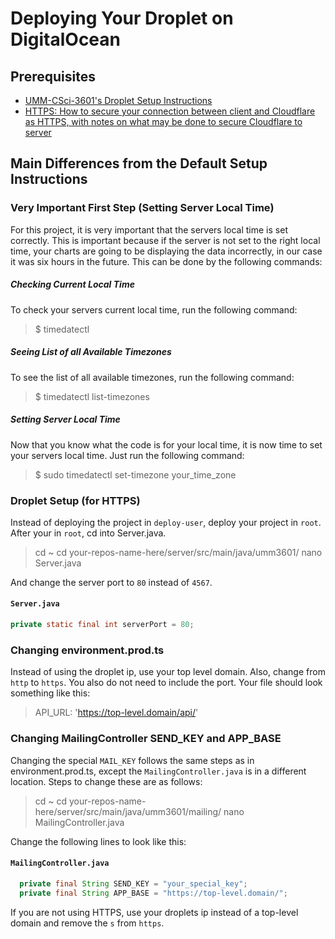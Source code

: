 # Deploying Your Droplet on DigitalOcean
## Prerequisites

* [UMM-CSci-3601's Droplet Setup Instructions](https://github.com/UMM-CSci-3601/droplet-setup-and-build)
* [HTTPS: How to secure your connection between client and Cloudflare as HTTPS, with notes on what may be done to secure Cloudflare to server](https://github.com/UMM-CSci-3601-S19/iteration-4-endgame/blob/master/Documentation/HTTPS.md)

## Main Differences from the Default Setup Instructions

### Very Important First Step (Setting Server Local Time)
For this project, it is very important that the servers local time is set correctly. This is important because
if the server is not set to the right local time, your charts are going to be displaying the data incorrectly,
in our case it was six hours in the future. This can be done by the following commands:

##### Checking Current Local Time
To check your servers current local time, run the following command:
>$ timedatectl

##### Seeing List of all Available Timezones
To see the list of all available timezones, run the following command:
>$ timedatectl list-timezones

##### Setting Server Local Time
Now that you know what the code is for your local time, it is now time to set your servers local time. Just run the following command:
>$ sudo timedatectl set-timezone your_time_zone

### Droplet Setup (for HTTPS)
Instead of deploying the project in ```deploy-user```, deploy your project in ```root```.
After your in ```root```, cd into Server.java.
>cd ~
>cd your-repos-name-here/server/src/main/java/umm3601/
>nano Server.java

And change the server port to ```80``` instead of ```4567```.
#### `Server.java`
```java
private static final int serverPort = 80;
```

### Changing environment.prod.ts
Instead of using the droplet ip, use your top level domain. Also, change from ```http``` to ```https```. You also do not need
to include the port. Your file should look something like this:

>API_URL: 'https://top-level.domain/api/'

### Changing MailingController SEND_KEY and APP_BASE
Changing the special ```MAIL_KEY``` follows the same steps as in environment.prod.ts, except the ```MailingController.java```
is in a different location. Steps to change these are as follows:
>cd ~
>cd your-repos-name-here/server/src/main/java/umm3601/mailing/
>nano MailingController.java

Change the following lines to look like this:
#### `MailingController.java`
```java
  private final String SEND_KEY = "your_special_key";
  private final String APP_BASE = "https://top-level.domain/";
```
If you are not using HTTPS, use your droplets ip instead of a top-level domain and remove the ```s``` from ```https```.
